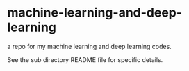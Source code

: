 # machine-learning-and-deep-learning

a repo for my machine learning and deep learning codes.

See the sub directory README file for specific details.
